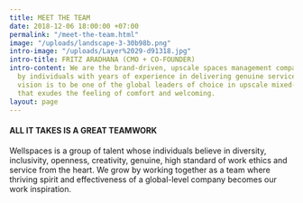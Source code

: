 ```yaml
---
title: MEET THE TEAM
date: 2018-12-06 18:00:00 +07:00
permalink: "/meet-the-team.html"
image: "/uploads/landscape-3-30b98b.png"
intro-image: "/uploads/Layer%2029-d91318.jpg"
intro-title: FRITZ ARADHANA (CMO + CO-FOUNDER)
intro-content: We are the brand-driven, upscale spaces management company enriched
  by individuals with years of experience in delivering genuine services. Our long-term
  vision is to be one of the global leaders of choice in upscale mixed-use space brands
  that exudes the feeling of comfort and welcoming.
layout: page
---
```


<div class="row mb-5">
<div class="col-12 col-lg-8 offset-lg-2 text-center">
<h4 class="mb-4">ALL IT TAKES IS A GREAT TEAMWORK</h4>
<p>Wellspaces is a group of talent whose individuals believe in diversity, inclusivity, openness, creativity, genuine, high standard of work ethics and service from the heart. We grow by working together as a team where thriving spirit and effectiveness of a global-level company becomes our work inspiration.</p>
</div>
</div>